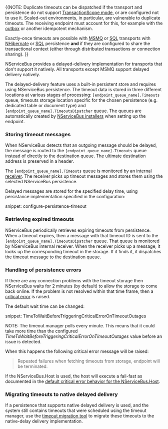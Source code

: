 {{NOTE:
Duplicate timeouts can be dispatched if the transport and persistence do not support [TransactionScope mode](/transports/transactions.md#transactions-transaction-scope-distributed-transaction), or are configured not to use it. Scaled-out environments, in particular, are vulnerable to duplicate timeouts. The receiving endpoint must account for this, for example with the [outbox](/nservicebus/outbox/) or another idempotent mechanism.

Exactly-once timeouts are possible with [MSMQ](/transports/msmq/) or [SQL](/transports/sql/) transports with [NHibernate](/persistence/nhibernate/) or [SQL](/persistence/sql/) persistence **and** if they are configured to share the transactional context (either through distributed transactions or connection sharing).
}}

NServiceBus provides a delayed-delivery implementation for transports that don't support it natively. All transports except MSMQ support delayed delivery natively.

The delayed-delivery feature uses a built-in persistent store and requires using NServiceBus persistence. The timeout data is stored in three different locations at various stages of processing: `[endpoint_queue_name].Timeouts` queue, timeouts storage location specific for the chosen persistence (e.g. dedicated table or document type) and `[endpoint_queue_name].TimeoutsDipatcher` queue. The queues are automatically created by [NServiceBus installers](/nservicebus/operations/installers.md) when setting up the endpoint.

### Storing timeout messages

When NServiceBus detects that an outgoing message should be delayed, the message is routed to the `[endpoint_queue_name].Timeouts` queue instead of directly to the destination queue. The ultimate destination address is preserved in a header.

The `[endpoint_queue_name].Timeouts` queue is monitored by an [internal receiver](/nservicebus/satellites). The receiver picks up timeout messages and stores them using the selected NServiceBus persistence.

Delayed messages are stored for the specified delay time, using persistance implementation specified in the configuration:

snippet: configure-persistence-timeout

### Retrieving expired timeouts

NServiceBus periodically retrieves expiring timeouts from persistence. When a timeout expires, then a message with that timeout ID is sent to the `[endpoint_queue_name].TimeoutsDipatcher` queue. That queue is monitored by NServiceBus internal receiver. When the receiver picks up a message, it looks up the corresponding timeout in the storage. If it finds it, it dispatches the timeout message to the destination queue.

### Handling of persistence errors

If there are any connection problems with the timeout storage then NServiceBus waits for 2 minutes (by default) to allow the storage to come back online. If the problem is not resolved within that time frame, then a [critical error](/nservicebus/hosting/critical-errors.md) is raised.

The default wait time can be changed:

snippet: TimeToWaitBeforeTriggeringCriticalErrorOnTimeoutOutages

NOTE: The timeout manager polls every minute. This means that it could take more time than the configured *TimeToWaitBeforeTriggeringCriticalErrorOnTimeoutOutages* value before an issue is detected.

When this happens the following critical error message will be raised:

> Repeated failures when fetching timeouts from storage, endpoint will be terminated.

If the NServiceBus.Host is used, the host will execute a fail-fast as documented in the [default critical error behavior for the NServiceBus.Host](/nservicebus/hosting/nservicebus-host/#endpoint-configuration-default-critical-error-action).

### Migrating timeouts to native delayed delivery

If a persistence that supports native delayed delivery is used, and the system still contains timeouts that were scheduled using the timeout manager, use the [timeout migration tool](/nservicebus/tools/migrate-to-native-delivery.md) to migrate these timeouts to the native-delay delivery implementation.
